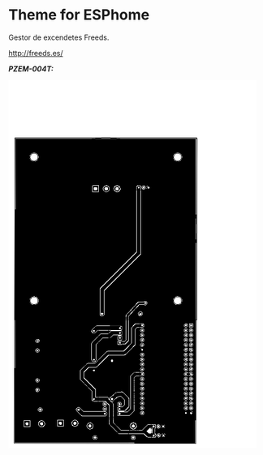 # Theme for ESPhome

Gestor de excendetes Freeds.

http://freeds.es/

***PZEM-004T:***

![Pzem004t-ESP32](./PCB-freeds.png "Adapter ESP32")


